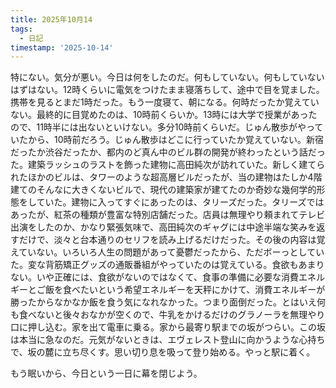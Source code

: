 ```yaml
---
title: 2025年10月14
tags:
  - 日記
timestamp: '2025-10-14'
---
```

特にない。気分が悪い。今日は何をしたのだ。何もしていない。何もしていないはずはない。12時くらいに電気をつけたまま寝落ちして、途中で目を覚ました。携帯を見るとまだ1時だった。もう一度寝て、朝になる。何時だったか覚えていない。最終的に目覚めたのは、10時前くらいか。13時には大学で授業があったので、11時半には出ないといけない。多分10時前くらいだ。じゅん散歩がやっていたから、10時前だろう。じゅん散歩はどこに行っていたか覚えていない。新宿だったか渋谷だったか、都内のど真ん中のビル群の開発が終わったという話だった。建築ラッシュのラストを飾った建物に高田純次が訪れていた。新しく建てられたほかのビルは、タワーのような超高層ビルだったが、当の建物はたしか4階建てのそんなに大きくないビルで、現代の建築家が建てたのか奇妙な幾何学的形態をしていた。建物に入ってすぐにあったのは、タリーズだった。タリーズではあったが、紅茶の種類が豊富な特別店舗だった。店員は無理やり頼まれてテレビ出演をしたのか、かなり緊張気味で、高田純次のギャグには中途半端な笑みを返すだけで、淡々と台本通りのセリフを読み上げるだけだった。その後の内容は覚えていない。いろいろ人生の問題があって憂鬱だったから、ただボーっとしていた。変な背筋矯正グッズの通販番組がやっていたのは覚えている。食欲もあまりない。いや正確には、食欲がないのではなくて、食事の準備に必要な消費エネルギーとご飯を食べたいという希望エネルギーを天秤にかけて、消費エネルギーが勝ったからなかなか飯を食う気になれなかった。つまり面倒だった。とはいえ何も食べないと後々おなかが空くので、牛乳をかけるだけのグラノーラを無理やり口に押し込む。家を出て電車に乗る。家から最寄り駅までの坂がつらい。この坂は本当に急なのだ。元気がないときは、エヴェレスト登山に向かうような心持ちで、坂の麓に立ち尽くす。思い切り息を吸って登り始める。やっと駅に着く。

もう眠いから、今日という一日に幕を閉じよう。
